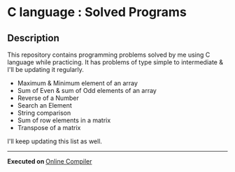 # C language : Solved Programs

## Description
This repository contains programming problems solved by me using C language while practicing. It has problems of type simple to intermediate & I'll be updating it regularly.

- Maximum & Minimum element of an array 
- Sum of Even & sum of Odd elements of an array
- Reverse of a Number
- Search an Element
- String comparison
- Sum of row elements in a matrix
- Transpose of a matrix

I'll keep updating this list as well.

<hr>

<strong>Executed on </strong>  [Online Compiler](https://www.onlinegdb.com/online_c_compiler)
